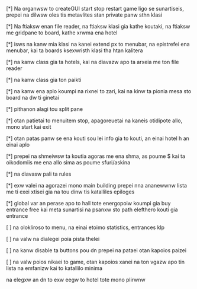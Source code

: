 [*] Na organwsw to createGUI start stop restart game ligo se sunartiseis, prepei na dilwsw oles tis metavlites stan private panw sthn klasi

[*] Na ftiaksw enan file reader, na ftiaksw klasi gia kathe koutaki, na ftiaksw me gridpane to board, kathe xrwma ena hotel

[*] isws na kanw mia klasi na kanei extend px to menubar, na epistrefei ena menubar, kai ta boards ksexwristh klasi tha htan kalitera

[*] na kanw class gia ta hotels, kai na diavazw apo ta arxeia me ton file reader

[*] na kanw class gia ton paikti

[*] na kanw ena aplo koumpi na rixnei to zari, kai na kinw ta pionia mesa sto board na dw ti ginetai 

[*] pithanon alagi tou split pane 

[*] otan patietai to menuitem stop, apagoreuetai na kaneis otidipote allo, mono start kai exit

[*] otan patas panw se ena kouti sou lei info gia to kouti, an einai hotel h an einai aplo

[*] prepei na shmeiwsw ta koutia agoras me ena shma, as poume $ kai ta
oikodomiis me ena allo sima as poume sfuri/askina

[*] na diavasw pali ta rules

[*] exw valei na agorazei mono main building prepei nna ananewwnw lista me ti exei xtisei gia na tou dinw tis katalliles epiloges

[*] global var an perase apo to hall tote energopoiw koumpi gia buy entrance free kai meta sunartisi na psanxw sto path elefthero kouti gia entrance

[ ] na olokliroso to menu, na einai etoimo statistics, entrances klp

[ ] na valw na dialegei poia pista thelei

[ ] na kanw disable ta buttons pou dn prepei na pataei otan kapoios paizei

[ ] na valw poios nikaei to game, otan kapoios xanei na ton vgazw apo tin lista na emfanizw kai to katallilo minima

na elegxw an dn to exw eegw to hotel tote mono plirwnw



